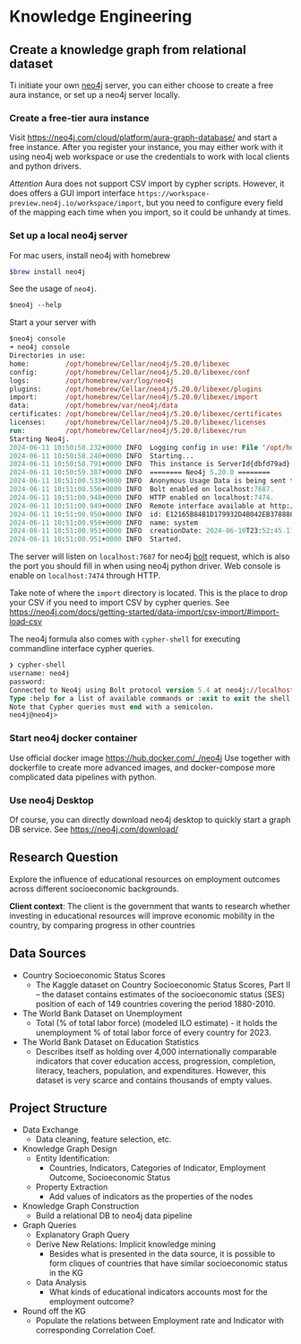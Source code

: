 # Knowledge Engineering

## Create a knowledge graph from relational dataset

Ti initiate your own [neo4j](https://neo4j.com/) server, you can either choose to create a free aura instance, or set up a neo4j server locally.

### Create a free-tier aura instance

Visit https://neo4j.com/cloud/platform/aura-graph-database/ and start a free instance.
After you register your instance, you may either work with it using neo4j web workspace or use the credentials to work with local clients and python drivers.

*Attention* Aura does not support CSV import by cypher scripts. However, it does offers a GUI import interface `https://workspace-preview.neo4j.io/workspace/import`, but you need to configure every field of the mapping each time when you import, so it could be unhandy at times.

### Set up a local neo4j server

For mac users, install neo4j with homebrew
```bash
$brew install neo4j
```

See the usage of `neo4j`. 
```ps
$neo4j --help
```

Start a your server with
```ps
$neo4j console
➜ neo4j console
Directories in use:
home:         /opt/homebrew/Cellar/neo4j/5.20.0/libexec
config:       /opt/homebrew/Cellar/neo4j/5.20.0/libexec/conf
logs:         /opt/homebrew/var/log/neo4j
plugins:      /opt/homebrew/Cellar/neo4j/5.20.0/libexec/plugins
import:       /opt/homebrew/Cellar/neo4j/5.20.0/libexec/import
data:         /opt/homebrew/var/neo4j/data
certificates: /opt/homebrew/Cellar/neo4j/5.20.0/libexec/certificates
licenses:     /opt/homebrew/Cellar/neo4j/5.20.0/libexec/licenses
run:          /opt/homebrew/Cellar/neo4j/5.20.0/libexec/run
Starting Neo4j.
2024-06-11 10:50:58.232+0000 INFO  Logging config in use: File '/opt/homebrew/Cellar/neo4j/5.20.0/libexec/conf/user-logs.xml'
2024-06-11 10:50:58.240+0000 INFO  Starting...
2024-06-11 10:50:58.791+0000 INFO  This instance is ServerId{dbfd79ad} (dbfd79ad-83cf-4993-8378-0968dc277caf)
2024-06-11 10:50:59.387+0000 INFO  ======== Neo4j 5.20.0 ========
2024-06-11 10:51:00.533+0000 INFO  Anonymous Usage Data is being sent to Neo4j, see https://neo4j.com/docs/usage_data/
2024-06-11 10:51:00.556+0000 INFO  Bolt enabled on localhost:7687.
2024-06-11 10:51:00.948+0000 INFO  HTTP enabled on localhost:7474.
2024-06-11 10:51:00.949+0000 INFO  Remote interface available at http://localhost:7474/
2024-06-11 10:51:00.950+0000 INFO  id: E12165B84B1D179932D4B042EB3788806E7407CCC76A922F198F42E4C31F59C0
2024-06-11 10:51:00.950+0000 INFO  name: system
2024-06-11 10:51:00.951+0000 INFO  creationDate: 2024-06-10T23:52:45.176Z
2024-06-11 10:51:00.951+0000 INFO  Started.
```
The server will listen on `localhost:7687` for neo4j [bolt](https://neo4j.com/docs/bolt/current/bolt/) request, which is also the port you should fill in when using neo4j python driver. Web console is enable on `localhost:7474` through HTTP.

Take note of where the `import` directory is located. This is the place to drop your CSV if you need to import CSV by cypher queries. See https://neo4j.com/docs/getting-started/data-import/csv-import/#import-load-csv 

The neo4j formula also comes with `cypher-shell` for executing commandline interface cypher queries.
```ps
❯ cypher-shell
username: neo4j
password:
Connected to Neo4j using Bolt protocol version 5.4 at neo4j://localhost:7687 as user neo4j.
Type :help for a list of available commands or :exit to exit the shell.
Note that Cypher queries must end with a semicolon.
neo4j@neo4j>
```

### Start neo4j docker container

Use official docker image https://hub.docker.com/_/neo4j 
Use together with dockerfile to create more advanced images, and docker-compose more complicated data pipelines with python.

### Use neo4j Desktop

Of course, you can directly download neo4j desktop to quickly start a graph DB service.
See https://neo4j.com/download/

## Research Question

Explore the influence of educational resources on employment outcomes across different socioeconomic backgrounds.

**Client context**: The client is the government that wants to research whether investing in educational resources will improve economic mobility in the country, by comparing progress in other countries


## Data Sources

- Country Socioeconomic Status Scores 
  - The Kaggle dataset on Country Socioeconomic Status Scores, Part II – the dataset contains estimates of the socioeconomic status (SES) position of each of 149 countries covering the period 1880-2010.
- The World Bank Dataset on Unemployment
  - Total (% of total labor force) (modeled ILO estimate) - it holds the unemployment % of total labor force of every country for 2023.
- The World Bank Dataset on Education Statistics
  - Describes itself as holding over 4,000 internationally comparable indicators that cover education access, progression, completion, literacy, teachers, population, and expenditures. However, this dataset is very scarce and contains thousands of empty values.

## Project Structure

- Data Exchange
  - Data cleaning, feature selection, etc.
- Knowledge Graph Design
  - Entity Identification:
    - Countries, Indicators, Categories of Indicator, Employment Outcome, Socioeconomic Status
  - Property Extraction
    - Add values of indicators as the properties of the nodes
- Knowledge Graph Construction
  - Build a relational DB to neo4j data pipeline
- Graph Queries
  - Explanatory Graph Query
  - Derive New Relations: Implicit knowledge mining
    - Besides what is presented in the data source, it is possible to form cliques of countries that have similar socioeconomic status in the KG
  - Data Analysis 
    - What kinds of educational indicators accounts most for the employment outcome?
- Round off the KG 
  - Populate the relations between Employment rate and Indicator with corresponding Correlation Coef. 

  
